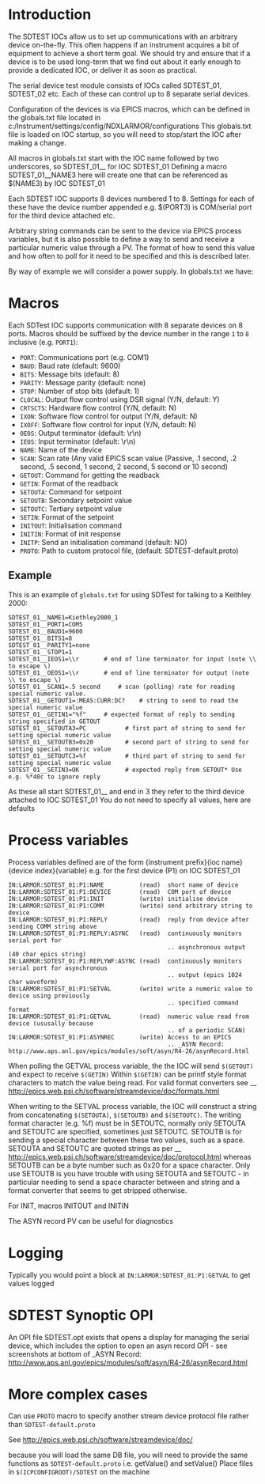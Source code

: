 # Introduction

The SDTEST IOCs allow us to set up communications with an arbitrary device on-the-fly. This often happens if an instrument acquires a bit of equipment to achieve a short term goal. We should try and ensure that if a device is to be used long-term that we find out about it early enough to provide a dedicated IOC, or deliver it as soon as practical.

The serial device test module consists of IOCs called SDTEST_01, SDTEST_02 etc. Each of these can control up to 8 separate serial devices.

Configuration of the devices is via EPICS macros, which can be defined in the globals.txt file located in c:/Instrument/settings/config/NDXLARMOR/configurations
This globals.txt file is loaded on IOC startup, so you will need to stop/start the IOC after making a change. 

All macros in globals.txt start with the IOC name followed by two underscores, so SDTEST_01\_\_ for IOC SDTEST_01   Defining a macro  SDTEST_01__NAME3 here will create one that can be referenced as $(NAME3) by IOC SDTEST_01

Each SDTEST IOC supports 8 devices numbered 1 to 8. Settings for each of these have the device number appended e.g. $(PORT3) is COM/serial port for the third device attached etc.

Arbitrary string commands can be sent to the device via EPICS process variables, but it is also possible to define a way to send and receive a particular numeric value through a PV. The format of how to send this value and how often to poll for it need to be specified and this is described later.

By way of example we will consider a power supply. In globals.txt we have:


# Macros

Each SDTest IOC supports communication with 8 separate devices on 8 ports. Macros should be suffixed by the device number in the range `1` to `8` inclusive (e.g. `PORT1`):

- `PORT`: Communications port (e.g. COM1)
- `BAUD`: Baud rate (default: 9600)
- `BITS`: Message bits (default: 8)
- `PARITY`: Message parity (default: none)
- `STOP`: Number of stop bits (default: 1)
- `CLOCAL`: Output flow control using DSR signal (Y/N, default: Y)
- `CRTSCTS`: Hardware flow control (Y/N, default: N)
- `IXON`: Software flow control for output (Y/N, default: N)
- `IXOFF`: Software flow control for input (Y/N, default: N)
- `OEOS`: Output terminator (default: \r\n)
- `IEOS`: Input terminator (default: \r\n)
- `NAME`: Name of the device
- `SCAN`: Scan rate (Any valid EPICS scan value (Passive, .1 second, .2 second, .5 second, 1 second, 2 second, 5 second or 10 second)
- `GETOUT`: Command for getting the readback
- `GETIN`: Format of the readback
- `SETOUTA`: Command for setpoint
- `SETOUTB`: Secondary setpoint value
- `SETOUTC`: Tertiary setpoint value
- `SETIN`: Format of the setpoint
- `INITOUT`: Initialisation command
- `INITIN`: Format of init response
- `INITP`: Send an initialisation command (default: NO)
- `PROTO`: Path to custom protocol file, (default: SDTEST-default.proto)


## Example

This is an example of `globals.txt` for using SDTest for talking to a Keithley 2000:

```
SDTEST_01__NAME1=Kiethley2000_1
SDTEST_01__PORT1=COM5
SDTEST_01__BAUD1=9600
SDTEST_01__BITS1=8
SDTEST_01__PARITY1=none
SDTEST_01__STOP1=1
SDTEST_01__IEOS1=\\r       # end of line terminator for input (note \\ to escape \)
SDTEST_01__OEOS1=\\r       # end of line terminator for output (note \\ to escape \)
SDTEST_01__SCAN1=.5 second     # scan (polling) rate for reading special numeric value. 
SDTEST_01__GETOUT1=:MEAS:CURR:DC?    # string to send to read the special numeric value   
SDTEST_01__GETIN1="%f"     # expected format of reply to sending string specified in GETOUT
SDTEST_01__SETOUTA3=PC           # first part of string to send for setting special numeric value
SDTEST_01__SETOUTB3=0x20         # second part of string to send for setting special numeric value
SDTEST_01__SETOUTC3=%f           # third part of string to send for setting special numeric value
SDTEST_01__SETIN3=OK             # expected reply from SETOUT* Use e.g. %*40c to ignore reply
```

As these all start SDTEST_01\_\_ and end in 3 they refer to the third device attached to IOC SDTEST_01
You do not need to specify all values, here are defaults

# Process variables

Process variables defined are of the form {instrument prefix}{ioc name}{device index}{variable} e.g. for the first device (P1) on IOC SDTEST_01

```
IN:LARMOR:SDTEST_01:P1:NAME          (read)  short name of device 
IN:LARMOR:SDTEST_01:P1:DEVICE        (read)  COM port of device
IN:LARMOR:SDTEST_01:P1:INIT          (write) initialise device
IN:LARMOR:SDTEST_01:P1:COMM          (write) send arbitrary string to device
IN:LARMOR:SDTEST_01:P1:REPLY         (read)  reply from device after sending COMM string above
IN:LARMOR:SDTEST_01:P1:REPLY:ASYNC   (read)  continuously monitors serial port for 
                                             .. asynchronous output (40 char epics string)
IN:LARMOR:SDTEST_01:P1:REPLYWF:ASYNC (read)  continuously monitors serial port for asynchronous 
                                             .. output (epics 1024 char waveform)
IN:LARMOR:SDTEST_01:P1:SETVAL        (write) write a numeric value to device using previously 
                                             .. specified command format
IN:LARMOR:SDTEST_01:P1:GETVAL        (read)  numeric value read from device (ususally because 
                                             .. of a periodic SCAN)
IN:LARMOR:SDTEST_01:P1:ASYNREC       (write) Access to an EPICS 
                                             .. _ASYN Record: http://www.aps.anl.gov/epics/modules/soft/asyn/R4-26/asynRecord.html 
```

When polling the GETVAL process variable, the the IOC will send `$(GETOUT)` and expect to receive `$(GETIN)`  Within `$(GETIN)` can be printf style format characters to match
the value being read. For valid format converters see __ http://epics.web.psi.ch/software/streamdevice/doc/formats.html

When writing to the SETVAL process variable, the IOC will construct a string from concatenating `$(SETOUTA)`, `$(SETOUTB)` and `$(SETOUTC)`. The writing format character (e.g. %f)
must be in SETOUTC, normally only SETOUTA and SETOUTC are specified, sometimes just SETOUTC. SETOUTB is for sending a special character between these two values, such as a space.
SETOUTA and SETOUTC are quoted strings as per __ http://epics.web.psi.ch/software/streamdevice/doc/protocol.html whereas SETOUTB can be a byte number such as 0x20 for a space character.  Only use SETOUTB is you have trouble with using SETOUTA and SETOUTC - in particular needing to send a space character between and string
and a format converter that seems to get stripped otherwise.

For INIT, macros INITOUT and INITIN 
 
The ASYN record PV can be useful for diagnostics

# Logging

Typically you would point a block at `IN:LARMOR:SDTEST_01:P1:GETVAL` to get values logged

# SDTEST Synoptic OPI

An OPI file SDTEST.opt exists that opens a display for managing the serial device, which
includes the option to open an asyn record OPI - see screenshots at bottom 
of _ASYN Record: http://www.aps.anl.gov/epics/modules/soft/asyn/R4-26/asynRecord.html

# More complex cases

Can use `PROTO` macro to specify another stream device protocol file rather than  `SDTEST-default.proto`

See http://epics.web.psi.ch/software/streamdevice/doc/  

because you will load the same DB file, you will need to provide the same functions as `SDTEST-default.proto`  i.e. getValue() and setValue()
Place files in `$(ICPCONFIGROOT)/SDTEST` on the machine


